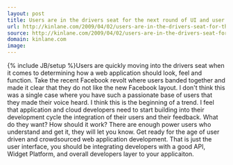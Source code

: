```yaml
---
layout: post
title: Users are in the drivers seat for the next round of UI and user experience development
url: http://kinlane.com/2009/04/02/users-are-in-the-drivers-seat-for-the-next-round-of-ui-and-user-experience-development/
source: http://kinlane.com/2009/04/02/users-are-in-the-drivers-seat-for-the-next-round-of-ui-and-user-experience-development/
domain: kinlane.com
image: 
---
```

{% include JB/setup %}Users are quickly moving into the drivers seat when it comes to determining how a web application should look, feel and function. Take the recent Facebook revolt where users banded together and made it clear that they do not like the new Facebook layout. I don't think this was a single case where you have such a passionate base of users that they made their voice heard. I think this is the beginning of a trend. I feel that application and cloud developers need to start building into their development cycle the integration of their users and their feedback. What do they want? How should it work? There are enough power users who understand and get it, they will let you know. Get ready for the age of user driven and crowdsourced web application development. That is just the user interface, you should be integrating developers with a good API, Widget Platform, and overall developers layer to your applicaiton.